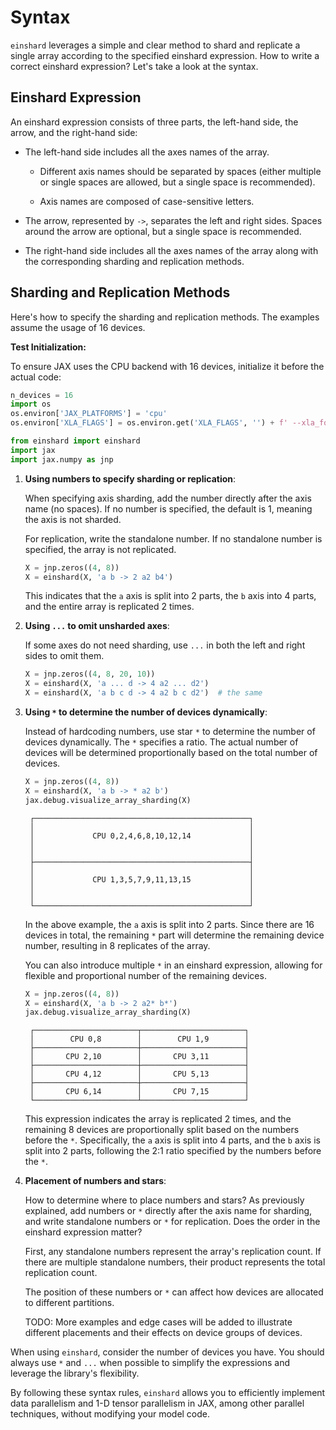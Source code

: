 # Syntax

`einshard` leverages a simple and clear method to shard and replicate a single array according to the specified einshard expression. How to write a correct einshard expression? Let's take a look at the syntax.

## Einshard Expression

An einshard expression consists of three parts, the left-hand side, the arrow, and the right-hand side:

* The left-hand side includes all the axes names of the array. 

    * Different axis names should be separated by spaces (either multiple or single spaces are allowed, but a single space is recommended).

    * Axis names are composed of case-sensitive letters.

* The arrow, represented by `->`, separates the left and right sides. Spaces around the arrow are optional, but a single space is recommended.

* The right-hand side includes all the axes names of the array along with the corresponding sharding and replication methods.

## Sharding and Replication Methods

Here's how to specify the sharding and replication methods. The examples assume the usage of 16 devices.

**Test Initialization:**

To ensure JAX uses the CPU backend with 16 devices, initialize it before the actual code:

```python
n_devices = 16
import os
os.environ['JAX_PLATFORMS'] = 'cpu'
os.environ['XLA_FLAGS'] = os.environ.get('XLA_FLAGS', '') + f' --xla_force_host_platform_device_count={n_devices}'

from einshard import einshard 
import jax
import jax.numpy as jnp
```

1. **Using numbers to specify sharding or replication**:

   When specifying axis sharding, add the number directly after the axis name (no spaces). If no number is specified, the default is 1, meaning the axis is not sharded.
   
   For replication, write the standalone number. If no standalone number is specified, the array is not replicated.

   ```python
   X = jnp.zeros((4, 8))
   X = einshard(X, 'a b -> 2 a2 b4')
   ```

   This indicates that the `a` axis is split into 2 parts, the `b` axis into 4 parts, and the entire array is replicated 2 times.

2. **Using `...` to omit unsharded axes**:

   If some axes do not need sharding, use `...` in both the left and right sides to omit them.

   ```python
   X = jnp.zeros((4, 8, 20, 10))
   X = einshard(X, 'a ... d -> 4 a2 ... d2')
   X = einshard(X, 'a b c d -> 4 a2 b c d2')  # the same
   ```

3. **Using `*` to determine the number of devices dynamically**:

   Instead of hardcoding numbers, use star `*` to determine the number of devices dynamically. The `*` specifies a ratio. The actual number of devices will be determined proportionally based on the total number of devices.

   ```python
   X = jnp.zeros((4, 8))
   X = einshard(X, 'a b -> * a2 b')
   jax.debug.visualize_array_sharding(X)
   ```

   ```text
    ┌────────────────────────────────────────────────┐
    │                                                │
    │             CPU 0,2,4,6,8,10,12,14             │
    │                                                │
    │                                                │
    ├────────────────────────────────────────────────┤
    │                                                │
    │             CPU 1,3,5,7,9,11,13,15             │
    │                                                │
    │                                                │
    └────────────────────────────────────────────────┘
   ```

   In the above example, the `a` axis is split into 2 parts. Since there are 16 devices in total, the remaining `*` part will determine the remaining device number, resulting in 8 replicates of the array.

   You can also introduce multiple `*` in an einshard expression, allowing for flexible and proportional number of the remaining devices.

   ```python
   X = jnp.zeros((4, 8))
   X = einshard(X, 'a b -> 2 a2* b*')
   jax.debug.visualize_array_sharding(X)
   ```

   ```text
    ┌───────────────────────┬───────────────────────┐
    │        CPU 0,8        │        CPU 1,9        │
    ├───────────────────────┼───────────────────────┤
    │       CPU 2,10        │       CPU 3,11        │
    ├───────────────────────┼───────────────────────┤
    │       CPU 4,12        │       CPU 5,13        │
    ├───────────────────────┼───────────────────────┤
    │       CPU 6,14        │       CPU 7,15        │
    └───────────────────────┴───────────────────────┘
   ```

   This expression indicates the array is replicated 2 times, and the remaining 8 devices are proportionally split based on the numbers before the `*`. Specifically, the `a` axis is split into 4 parts, and the `b` axis is split into 2 parts, following the 2:1 ratio specified by the numbers before the `*`.


4. **Placement of numbers and stars**:

   How to determine where to place numbers and stars? As previously explained, add numbers or `*` directly after the axis name for sharding, and write standalone numbers or `*` for replication. Does the order in the einshard expression matter?

   First, any standalone numbers represent the array's replication count. If there are multiple standalone numbers, their product represents the total replication count.

   The position of these numbers or `*` can affect how devices are allocated to different partitions.

   TODO: More examples and edge cases will be added to illustrate different placements and their effects on device groups of devices.

When using `einshard`, consider the number of devices you have. You should always use `*` and `...` when possible to simplify the expressions and leverage the library's flexibility.

By following these syntax rules, `einshard` allows you to efficiently implement data parallelism and 1-D tensor parallelism in JAX, among other parallel techniques, without modifying your model code.
